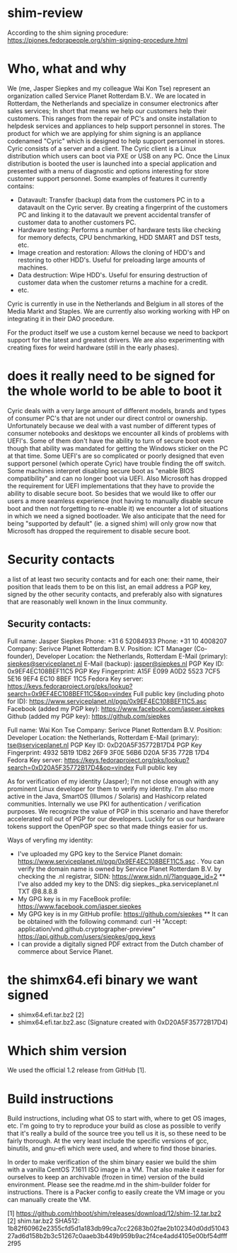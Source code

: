 # shim-review

According to the shim signing procedure: https://pjones.fedorapeople.org/shim-signing-procedure.html

# Who, what and why

We (me, Jasper Siepkes and my colleague Wai Kon Tse) represent an organization
called Service Planet Rotterdam B.V.. We are located in Rotterdam, the
Netherlands and specialize in consumer electronics after sales services; In
short that means we help our customers help their customers. This ranges from
the repair of PC's and onsite installation to helpdesk services and appliances to help support personnel in stores.
The product for which we are applying for shim signing is an appliance codenamed
"Cyric" which is designed to help support personnel in stores. Cyric consists of
a server and a client. The Cyric client is a Linux distribution which users can
boot via PXE or USB on any PC. Once the Linux distribution is booted the user is
launched into a special application and presented with a menu of diagnostic and
options interesting for store customer support personnel. Some examples of
features it currently contains:

* Datavault: Transfer (backup) data from the customers PC in to a datavault on
the Cyric server. By creating a fingerprint of the customers PC and linking it
to the datavault we prevent accidental transfer of customer data to another
customers PC.
* Hardware testing: Performs a number of hardware tests like checking for memory
defects, CPU benchmarking, HDD SMART and DST tests, etc.
* Image creation and restoration: Allows the cloning of HDD's and restoring to
other HDD's. Useful for preloading large amounts of machines.
* Data destruction: Wipe HDD's. Useful for ensuring destruction of customer data
when the customer returns a machine for a credit.
* etc.

Cyric is currently in use in the Netherlands and Belgium in all stores of the
Media Markt and Staples. We are currently also working working with HP on
integrating it in their DAO procedure.

For the product itself we use a custom kernel because we need to backport
support for the latest and greatest drivers. We are also experimenting with
creating fixes for weird hardware (still in the early phases). 


# does it really need to be signed for the whole world to be able to boot it


Cyric deals with a very large amount of different models, brands and types of
consumer PC's that are not under our direct control or ownership. Unfortunately
because we deal with a vast number of different types of consumer notebooks and
desktops we encounter all kinds of problems with UEFI's. Some of them don't have
the ability to turn of secure boot even though that ability was mandated for
getting the Windows sticker on the PC at that time. Some UEFI's are so
complicated or poorly designed that even support personel (which operate Cyric)
have trouble finding the off switch. Some machines interpret disabling secure
boot as "enable BIOS compatibility" and can no longer boot via UEFI. Also
Microsoft has dropped the requirement for UEFI implementations that they have to
provide the ability to disable secure boot. So besides that we would like to
offer our users a more seamless experience (not having to manually disable
secure boot and then not forgetting to re-enable it) we encounter a lot of
situations in which we need a signed bootloader. We also anticipate that the
need for being "supported by default" (ie. a signed shim) will only grow now
that Microsoft has dropped the requirement to disable secure boot.


# Security contacts

a list of at least two security contacts and for each one: their name, their
position that leads them to be on this list, an email address a PGP key, signed
by the other security contacts, and preferably also with signatures that are
reasonably well known in the linux community.


## Security contacts:

Full name: Jasper Siepkes
Phone: +31 6 52084933
Phone: +31 10 4008207
Company: Serivce Planet Rotterdam B.V.
Position: ICT Manager (Co-founder), Developer
Location: the Netherlands, Rotterdam
E-Mail (primary): siepkes@serviceplanet.nl
E-Mail (backup): jasper@siepkes.nl
PGP Key ID: 0x9EF4EC108BEF11C5
PGP Key Fingerprint: A15F E099 A0D2 5523 7CF5  5E16 9EF4 EC10 8BEF 11C5
Fedora Key server: https://keys.fedoraproject.org/pks/lookup?search=0x9EF4EC108BEF11C5&op=vindex
Full public key (including photo for ID): https://www.serviceplanet.nl/pgp/0x9EF4EC108BEF11C5.asc
Facebook (added my PGP key): https://www.facebook.com/jasper.siepkes
Github (added my PGP key): https://github.com/siepkes


Full name: Wai Kon Tse
Company: Serivce Planet Rotterdam B.V.
Position: Developer
Location: the Netherlands, Rotterdam
E-Mail (primary): tse@serviceplanet.nl
PGP Key ID: 0xD20A5F35772B17D4
PGP Key Fingerprint: 4932 5B19 1DB2 26F9 3F0E 56B6 D20A 5F35 772B 17D4
Fedora Key server:
https://keys.fedoraproject.org/pks/lookup?search=0xD20A5F35772B17D4&op=vindex
Full public key

As for verification of my identity (Jasper); I'm not close enough with any
prominent Linux developer for them to verify my identity. I'm also more active
in the Java, SmartOS (Illumos / Solaris) and Hashicorp related communities.
Internally we use PKI for authentication / verification purposes. We recognize
the value of PGP in this scenario and have therefor accelerated roll out of PGP
for our developers. Luckily for us our hardware tokens support the OpenPGP spec
so that made things easier for us. 

Ways of veryfing my identity:

* I've uploaded my GPG key to the Service Planet domain:
https://www.serviceplanet.nl/pgp/0x9EF4EC108BEF11C5.asc . You can verify the
domain name is owned by Service Planet Rotterdam B.V. by checking the .nl
registrar, SIDN: https://www.sidn.nl/?language_id=2
** I've also added my key to the DNS: dig siepkes._pka.serviceplanet.nl TXT
@8.8.8.8
* My GPG key is in my FaceBook profile: https://www.facebook.com/jasper.siepkes
* My GPG key is in my GitHub profile: https://github.com/siepkes
** It can be obtained with the following command: curl -H "Accept:
application/vnd.github.cryptographer-preview"
https://api.github.com/users/siepkes/gpg_keys
* I can provide a digitally signed PDF extract from the Dutch chamber of
commerce about Service Planet.


# the shimx64.efi binary we want signed

* shimx64.efi.tar.bz2 [2]
* shimx64.efi.tar.bz2.asc (Signature created with 0xD20A5F35772B17D4)

# Which shim version

We used the official 1.2 release from GitHub [1].

# Build instructions

Build instructions, including what OS to start with, where to get OS images,
etc. I'm going to try to reproduce your build as close as possible to verify
that it's really a build of the source tree you tell us it is, so these need to
be fairly thorough. At the very least include the specific versions of gcc,
binutils, and gnu-efi which were used, and where to find those binaries.

In order to make verification of the shim binary easier we build the shim with a
vanilla CentOS 7.1611 ISO image in a VM. That also make it easier for ourselves
to keep an archivable (frozen in time) version of the build environment.
Please see the readme.md in the shim-builder folder for instructions. There is a Packer
config to easily create the VM image or you can manually create the VM.

[1] https://github.com/rhboot/shim/releases/download/12/shim-12.tar.bz2
[2] shim.tar.bz2 SHA512: 1b82f60962e2355cfd5d1a183db99ca7cc22683b02fae2b102340d0dd5104327ad6d158b2b3c51267c0aaeb3b449b959b9ac2f4ce4add4105e00bf54dfff2f95
